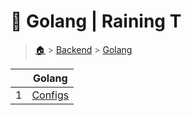 # 🍈 Golang  | Raining T

> [🏠](/) > [Backend](/backend) > [Golang](/backend/golang)

<table><thead><tr><th></th><th>Golang</th></tr></thead><tbody><tr><td>1</td><td><a href="/backend/golang/configs">Configs</a></td></tr></tbody></table>

